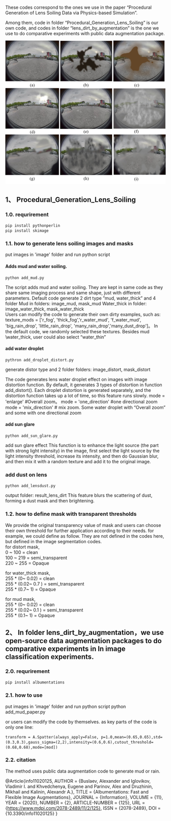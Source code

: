 These codes correspond to the ones we use in the paper “Procedural Generation of Lens Soiling Data via Physics-based Simulation”.

Among them, code in folder “Procedural_Generation_Lens_Soiling” is our own code, and codes in folder “lens_dirt_by_augmentation” is the one we use to do comparative experiments with public data augmentation package.

![Example Image](picture/fig1.png)

## 1、 Procedural_Generation_Lens_Soiling 
### 1.0. requrirement
	pip install pythonperlin
	pip install skimage

### 1.1. how to generate lens soiling images and masks

put images in 'image' folder and run python script
#### Adds mud and water soiling.
	python add_mud.py
The script adds mud and water soiling. They are kept in same code as they share same imaging process and same shape, just with different parameters.
Default code generate 2 dirt type ”mud, water_thick” and 4 folder
		Mud in folders:  image_mud, mask_mud
		Water_thick in folder:  image_water_thick, mask_water_thick	   
Users can modify the code to generate their own dirty examples, such as:
texture_mods = ['r_fog', 'thick_fog','r_water_mud',  'f_water_mud',  'big_rain_drop', 'little_rain_drop', 'many_rain_drop','many_dust_drop']。 In the default code, we randomly selected these textures.
Besides mud \water_thick, user could also select “water_thin”

#### add water droplet		
	pythron add_droplet_distort.py
generate distor type and 2 folder
	folders:  image_distort, mask_distort

The code generates lens water droplet effect on images with image distortion function. By default, it generates 3 types of distortion in function add_distort(). Each droplet distortion is generated separately, and the distortion function takes up a lot of time, so this feature runs slowly. 
mode = 'enlarge'  #Overall zoom。
mode = 'one_direction'   #one directional zoom
mode = 'mix_direction' # mix zoom. Some water droplet with “Overall zoom” and some with one directional zoom
#### add sun glare
	python add_sun_glare.py
add sun glare effect
This function is to enhance the light source (the part with strong light intensity) in the image, first select the light source by the light intensity threshold, increase its intensity, and then do Gaussian blur, and then mix it with a random texture and add it to the original image.
### add dust on lens
	python add_lensdust.py
output folder: result_lens_dirt
This feature blurs the scattering of dust, forming a dust mask and then brightening.

### 1.2. how to define mask with transparent thresholds
We provide the original transparency value of mask and users can choose their own threshold for further application according to their needs.
for example, we could define as follow. They are not defined in the codes here, but defined in the image segmentation codes.           
for distort mask,                          
	0 ~ 100   = clean                           
	100 ~ 219  = semi_transparent                      
	220 ~ 255  = Opaque                   

for water_thick mask,               
       255 * (0~ 0.02) = clean                    
       255 * (0.02~ 0.7 )  = semi_transparent                             
       255 * (0.7~ 1)  = Opaque                           

for mud mask,                           
	       255 * (0~ 0.02) = clean                     
       255 * (0.02~ 0.1 )  = semi_transparent                   
           255 * (0.1~ 1)  = Opaque                          

## 2、 In folder lens_dirt_by_augmentation，we use open-source data augmentation packages to do comparative experiments in In image classification experiments.

### 2.0. requrirement
	pip install albumentations
### 2.1. how to use
put images in 'image' folder and run python script
	python add_mud_paper.py

or users can modify the code by themselves. as key parts of the code is only one line:

	transform = A.Spatter(always_apply=False, p=1.0,mean=(0.65,0.65),std=(0.3,0.3),gauss_sigma=(2,2),intensity=(0.6,0.6),cutout_threshold=(0.68,0.68),mode=[mod])

### 2.2. citation
The method uses public data augmentation code to generate mud or rain.

@Article{info11020125,
    AUTHOR = {Buslaev, Alexander and Iglovikov, Vladimir I. and Khvedchenya, Eugene and Parinov, Alex and Druzhinin, Mikhail and Kalinin, Alexandr A.},
    TITLE = {Albumentations: Fast and Flexible Image Augmentations},
    JOURNAL = {Information},
    VOLUME = {11},
    YEAR = {2020},
    NUMBER = {2},
    ARTICLE-NUMBER = {125},
    URL = {https://www.mdpi.com/2078-2489/11/2/125},
    ISSN = {2078-2489},
    DOI = {10.3390/info11020125}
}
